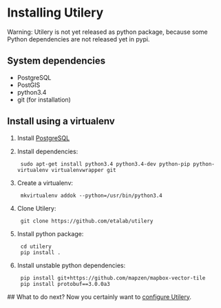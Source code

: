 # Installing Utilery

Warning: Utilery is not yet released as python package,
because some Python dependencies are not released yet in pypi.

## System dependencies

- PostgreSQL
- PostGIS
- python3.4
- git (for installation)

## Install using a virtualenv

1. Install [PostgreSQL](https://wiki.postgresql.org/wiki/Detailed_installation_guides)

1. Install dependencies:

        sudo apt-get install python3.4 python3.4-dev python-pip python-virtualenv virtualenvwrapper git

1. Create a virtualenv:

        mkvirtualenv addok --python=/usr/bin/python3.4

1. Clone Utilery:

        git clone https://github.com/etalab/utilery

1. Install python package:

        cd utilery
        pip install .

1. Install unstable python dependencies:

        pip install git+https://github.com/mapzen/mapbox-vector-tile
        pip install protobuf==3.0.0a3




## What to do next?
Now you certainly want to [configure Utilery](config.md).
